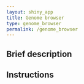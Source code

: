 ```yaml
---
layout: shiny_app
title: Genome browser
type: genome_browser
permalink: /genome_browser
---
```


## Brief description

## Instructions 
